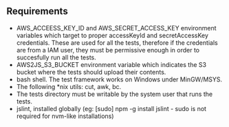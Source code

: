 ## Requirements

 * AWS_ACCEESS_KEY_ID and AWS_SECRET_ACCESS_KEY environment variables which target to proper accessKeyId and secretAccessKey credentials. These are used for all the tests, therefore if the credentials are from a IAM user, they must be permissive enough in order to succesfully run all the tests.
 * AWS2JS_S3_BUCKET environment variable which indicates the S3 bucket where the tests should upload their contents.
 * bash shell. The test framework works on Windows under MinGW/MSYS.
 * The following *nix utils: cut, awk, bc.
 * The tests directory must be writable by the system user that runs the tests.
 * jslint, installed globally (eg: [sudo] npm -g install jslint - sudo is not required for nvm-like installations)
